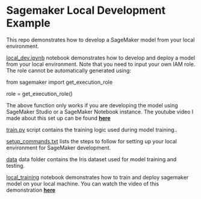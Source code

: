 # Sagemaker Local Development Example

This repo demonstrates how to develop a SageMaker model from your local environment. 

[local_dev.ipynb](/local_dev.ipynb) notebook demonstrates how to develop and deploy a model from your local environment. Note that you need to input your own IAM role. The role cannot be automatically generated using: 

from sagemaker import get_execution_role

role = get_execution_role()

The above function only works if you are developing the model using SageMaker Studio or a SageMaker Notebook instance.
The youtube video I made about this set up can be found **[here](https://youtu.be/5SGhHXe8GHw)**

[train.py](/train.py) script contains the training logic used during model training.. 

[setup_commands.txt](/setup_commands.txt) lists the steps to follow for setting up your local environment for SageMaker development.

[data](/data/) data folder contains the Iris dataset used for model training and testing. 

[local_training](/local_training.ipynb) notebook demonstrates how to train and deploy sagemaker model on your local machine.  You can watch the video of this demonstration **[here](https://youtu.be/xWet3n9pwT4)** 






